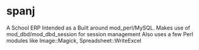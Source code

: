# spanj
A School ERP
Intended as a 
Built around mod_perl/MySQL.
Makes use of mod_dbd/mod_dbd_session for session management
Also uses a few Perl modules like Image::Magick, Spreadsheet::WriteExcel 
